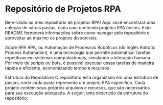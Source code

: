 <h1 aling='center'> Repositório de Projetos RPA </h1>
Bem-vindo ao meu repositório de projetos RPA! Aqui você encontrará uma coleção de várias pastas, cada uma contendo projetos RPA únicos. Este README fornecerá informações sobre como navegar pelo repositório e aproveitar ao máximo os projetos disponíveis.

Sobre RPA
RPA, ou Automação de Processos Robóticos (do inglês Robotic Process Automation), é uma tecnologia que permite automatizar tarefas repetitivas em sistemas computacionais, simulando a interação humana. Por meio de scripts ou bots, é possível executar essas tarefas de maneira rápida e eficiente, economizando tempo e recursos.

Estrutura do Repositório
O repositório está organizado em uma estrutura de pastas, onde cada pasta representa um projeto RPA específico. Cada projeto contém seus próprios arquivos e recursos, que são necessários para sua execução adequada. A seguir, uma descrição da estrutura do repositório:
